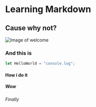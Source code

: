 # Learning Markdown
## Cause why not?
![Image of welcome](https://octodex.github.com/images/welcometocat.png)
### And this is
``` javascript
let HelloWorld = "console.log";
```
#### How i do it
##### Wow
###### Finally
